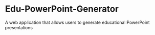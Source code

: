 # Edu-PowerPoint-Generator
A web application that allows users to generate educational PowerPoint presentations
